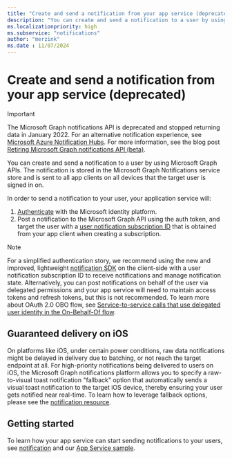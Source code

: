 ```yaml
---
title: "Create and send a notification from your app service (deprecated)"
description: "You can create and send a notification to a user by using Microsoft Graph APIs (deprecated)."
ms.localizationpriority: high
ms.subservice: "notifications"
author: "merzink"
ms.date : 11/07/2024
---
```



# Create and send a notification from your app service (deprecated)

> [!IMPORTANT]
> The Microsoft Graph notifications API is deprecated and stopped returning data in January 2022. For an alternative notification experience, see [Microsoft Azure Notification Hubs](/azure/notification-hubs). For more information, see the blog post [Retiring Microsoft Graph notifications API (beta)](https://devblogs.microsoft.com/microsoft365dev/retiring-microsoft-graph-notifications/).

You can create and send a notification to a user by using Microsoft Graph APIs. The notification is stored in the Microsoft Graph Notifications service store and is sent to all app clients on all devices that the target user is signed in on. 

In order to send a notification to your user, your application service will:
1. [Authenticate](/azure/active-directory/develop/v1-oauth2-client-creds-grant-flow) with the Microsoft identity platform.
2. Post a notification to the Microsoft Graph API using the auth token, and target the user with a [user notification subscription ID](/graph/api/notifications-post) that is obtained from your app client when creating a subscription.

> [!NOTE]
> For a simplified authentication story, we recommend using the new and improved, lightweight [notification SDK](https://aka.ms/GNSDK) on the client-side with a user notification subscription ID to receive notifications and manage notification state. Alternatively, you can  post notifications on behalf of the user via delegated permissions and your app service will need to maintain access tokens and refresh tokens, but this is not recommended. To learn more about OAuth 2.0 OBO flow, see [Service-to-service calls that use delegated user identity in the On-Behalf-Of flow](/azure/active-directory/develop/v1-oauth2-on-behalf-of-flow). 


## Guaranteed delivery on iOS

On platforms like iOS, under certain power conditions, raw data notifications might be delayed in delivery due to batching, or not reach the target endpoint at all. For high-priority notifications being delivered to users on iOS, the Microsoft Graph notifications platform allows you to specify a raw-to-visual toast notification "fallback" option that automatically sends a visual toast notification to the target iOS device, thereby ensuring your user gets notified near real-time. To learn how to leverage fallback options, please see the [notification resource](/graph/api/resources/projectrome-notification).  

## Getting started
To learn how your app service can start sending notifications to your users, see [notification](/graph/api/resources/projectrome-notification) and our [App Service sample](https://aka.ms/gnsample-appservice).
